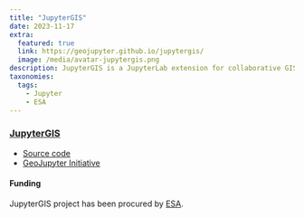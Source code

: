 ```yaml
---
title: "JupyterGIS"
date: 2023-11-17
extra:
  featured: true
  link: https://geojupyter.github.io/jupytergis/
  image: /media/avatar-jupytergis.png
description: JupyterGIS is a JupyterLab extension for collaborative GIS (Geographical Information System). It is designed to allow multiple people to work on the same geospatial project simultaneously, facilitating discussion and collaboration around map layers, spatial analyses, and other GIS data being developed. JupyterGIS provides basic support for QGIS project files, allowing users to import and export projects seamlessly between QGIS and JupyterLab. This compatibility preserves layer styles, data sources, and project settings, enabling smooth transitions between GIS work in QGIS and collaborative, cloud-based work in JupyterLab.
taxonomies:
  tags:
    - Jupyter
    - ESA
---
```

### [JupyterGIS](https://geojupyter.github.io/jupytergis/)

- [Source code](https://github.com/geojupyter/jupytergis)
- [GeoJupyter Initiative](https://geojupyter.org)

#### Funding

JupyterGIS  project has been procured by [ESA](https://www.esa.int).

